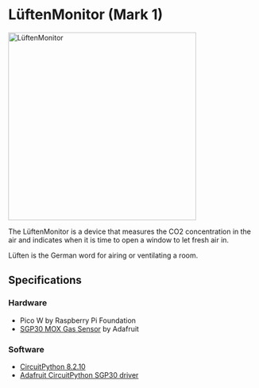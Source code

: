 # LüftenMonitor (Mark 1)

<img src="./assets/2024-02-28-v1.png" alt="LüftenMonitor" width="378px" />

The LüftenMonitor is a device that measures the CO2 concentration in the air and indicates when it is time to open a window to let fresh air in.

Lüften is the German word for airing or ventilating a room.

## Specifications

### Hardware

- Pico W by Raspberry Pi Foundation
- [SGP30 MOX Gas Sensor](https://learn.adafruit.com/adafruit-sgp30-gas-tvoc-eco2-mox-sensor/overview) by Adafruit

### Software

- [CircuitPython 8.2.10](https://github.com/adafruit/circuitpython/releases/tag/8.2.10)
- [Adafruit CircuitPython SGP30 driver](https://github.com/adafruit/Adafruit_CircuitPython_SGP30)

